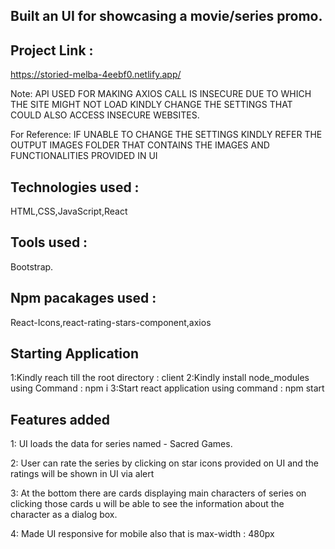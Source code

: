 ## Built an UI for showcasing a movie/series promo.
## Project Link : 
https://storied-melba-4eebf0.netlify.app/

Note: API USED FOR MAKING AXIOS CALL IS INSECURE DUE TO WHICH THE SITE MIGHT NOT LOAD KINDLY CHANGE THE SETTINGS THAT COULD ALSO ACCESS INSECURE WEBSITES.

For Reference: IF UNABLE TO CHANGE THE SETTINGS KINDLY REFER THE OUTPUT IMAGES FOLDER THAT CONTAINS THE IMAGES AND FUNCTIONALITIES PROVIDED IN UI


## Technologies used : 

HTML,CSS,JavaScript,React

## Tools used : 

Bootstrap.

## Npm pacakages used : 

React-Icons,react-rating-stars-component,axios

## Starting Application

1:Kindly reach till the root directory : client
2:Kindly install node_modules using Command : npm i
3:Start react application using command : npm start

## Features added 

1: UI loads the data for series named - Sacred Games.

2: User can rate the series by clicking on star icons provided on UI and the ratings will be shown in UI via alert

3: At the bottom there are cards displaying main characters of series on clicking those cards u will be able to see the information about the character as a dialog box.

4: Made UI responsive for mobile also that is max-width : 480px
